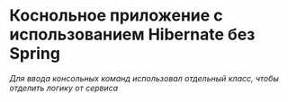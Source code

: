 # Коснольное приложение с использованием Hibernate без Spring
*Для ввода консольных команд использовал отдельный класс, чтобы отделить логику от сервиса*